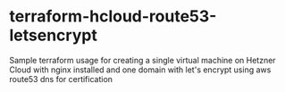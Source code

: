 # terraform-hcloud-route53-letsencrypt
Sample terraform usage for creating a single virtual machine on Hetzner Cloud with nginx installed and one domain with let's encrypt using aws route53 dns for certification
